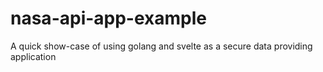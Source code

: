 # nasa-api-app-example
A quick show-case of using golang and svelte as a secure data providing application
